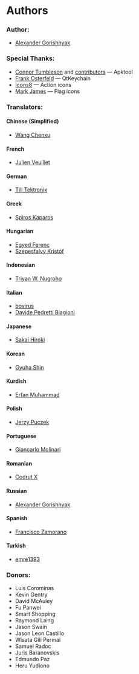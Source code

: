 # Authors

### Author:

- [Alexander Gorishnyak](https://github.com/kefir500)

### Special Thanks:

- [Connor Tumbleson](https://github.com/iBotPeaches) and [contributors](https://github.com/iBotPeaches/Apktool/blob/master/CONTRIBUTORS.md) — Apktool
- [Frank Osterfeld](https://github.com/frankosterfeld) — QtKeychain
- [Icons8](https://icons8.com) — Action icons
- [Mark James](http://www.famfamfam.com) — Flag icons

### Translators:

#### Chinese (Simplified)
- [Wang Chenxu](http://www.dayanzai.me)

#### French
- [Julien Veuillet](https://github.com/wakdev)

#### German
- [Till Tektronix](https://www.transifex.com/user/profile/Tektronix/)

#### Greek
- [Spiros Kaparos](https://www.transifex.com/user/profile/spkprs/)

#### Hungarian
- [Egyed Ferenc](https://www.transifex.com/user/profile/efi99/)
- [Szepesfalvy Kristóf](https://www.transifex.com/user/profile/szkristof/)

#### Indonesian
- [Triyan W. Nugroho](https://www.transifex.com/user/profile/TriyanWahyuNugroho/)

#### Italian
- [bovirus](https://www.transifex.com/user/profile/bovirus/)
- [Davide Pedretti Biagioni](https://www.transifex.com/user/profile/davide.pedrettibiagioni/)

#### Japanese
- [Sakai Hiroki](https://www.transifex.com/user/profile/m07jp/)

#### Korean
- [Gyuha Shin](https://www.transifex.com/user/profile/gyuha/)

#### Kurdish
- [Erfan Muhammad](https://www.transifex.com/user/profile/erfan1371/)

#### Polish
- [Jerzy Puczek](https://www.transifex.com/user/profile/Jurek04/)

#### Portuguese
- [Giancarlo Molinari](https://www.transifex.com/user/profile/pombimsjb/)

#### Romanian
- [Codrut X](https://www.transifex.com/user/profile/codrut2020/)

#### Russian
- [Alexander Gorishnyak](https://www.transifex.com/user/profile/kefir500/)

#### Spanish
- [Francisco Zamorano](https://www.transifex.com/user/profile/Paco_Zamo/)

#### Turkish
- [emre1393](https://www.transifex.com/user/profile/emre1393/)

### Donors:

- Luis Corominas
- Kevin Gentry
- David McAuley
- Fu Panwei
- Smart Shopping
- Raymond Laing
- Jason Swain
- Jason Leon Castillo
- Wisata Gili Permai
- Samuel Radoc
- Juris Baranovskis
- Edmundo Paz
- Heru Yudiono
